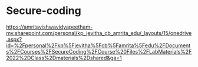 # Secure-coding

https://amritavishwavidyapeetham-my.sharepoint.com/personal/kp_jevitha_cb_amrita_edu/_layouts/15/onedrive.aspx?id=%2Fpersonal%2Fkp%5Fjevitha%5Fcb%5Famrita%5Fedu%2FDocuments%2FCourses%2FSecureCoding%2FCourse%20Files%2FLabMaterials%2F2022%2DClass%2Dmaterials%2Dshared&ga=1
